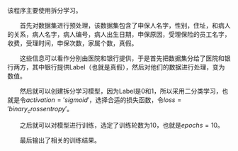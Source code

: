 该程序主要使用拆分学习。

&emsp;&emsp;首先对数据集进行预处理，该数据集包含了申保人名字，性别，住址，和病人的关系，病人名字，病人编号，病人出生日期，申保原因，受理保险的员工名字，收费，受理时间，申保次数，家属个数，真假。

&emsp;&emsp;这些信息可以看作分别由医院和银行提供，于是首先把数据集分给了医院和银行两方，其中银行提供Label（也就是真假），然后对他们的数据进行处理，变为数值。

&emsp;&emsp;然后就可以创建拆分学习模型，因为Label是0和1，所以采用二分类学习，也就是令$activation='sigmoid'$，选择合适的损失函数，令$loss='binary_crossentropy'$。

&emsp;&emsp;之后就可以对模型进行训练，选定了训练轮数为10，也就是$epochs=10$。

&emsp;&emsp;最后输出了相关的训练结果。